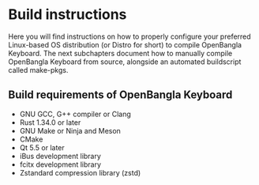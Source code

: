 # Build instructions
Here you will find instructions on how to properly configure your preferred Linux-based OS distribution (or Distro for short) to compile OpenBangla Keyboard.
The next subchapters document how to manually compile OpenBangla Keyboard from source, alongside an automated buildscript called make-pkgs.

## Build requirements of OpenBangla Keyboard

- GNU GCC, G++ compiler or Clang
- Rust 1.34.0 or later
- GNU Make or Ninja and Meson
- CMake
- Qt 5.5 or later
- iBus development library
- fcitx development library
- Zstandard compression library (zstd)